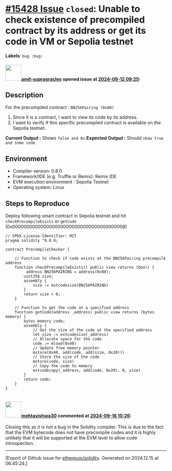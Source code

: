 # [\#15428 Issue](https://github.com/ethereum/solidity/issues/15428) `closed`: Unable to check existence of precompiled contract by its address or get its code in VM or Sepolia testnet
**Labels**: `bug :bug:`


#### <img src="https://avatars.githubusercontent.com/u/84004854?u=139759a6cbe3ec745380d9215339f3f4301837db&v=4" width="50">[amit-supraoracles](https://github.com/amit-supraoracles) opened issue at [2024-09-12 09:25](https://github.com/ethereum/solidity/issues/15428):

<!--## Prerequisites

- First, many thanks for taking part in the community. We really appreciate that.
- We realize there is a lot of information requested here. We ask only that you do your best to provide as much information as possible so we can better help you.
- Support questions are better asked in one of the following locations:
    - [Solidity chat](https://gitter.im/ethereum/solidity)
    - [Stack Overflow](https://ethereum.stackexchange.com/)
- Ensure the issue isn't already reported.
- The issue should be reproducible with the latest solidity version; however, this isn't a hard requirement and being reproducible with an older version is sufficient.

*Delete the above section and the instructions in the sections below before submitting*
-->

## Description
For the precompiled contract : `BN256Pairing (0x08)`
1. Since it is a contract, I want to view its code by its address.
2. I want to verify if this specific precompiled contract is available on the Sepolia testnet.

**Current Output :** Shows `false and 0x`
**Expected Output :** Should `show true and some code`


## Environment

- Compiler version: 0.8.0
- Framework/IDE (e.g. Truffle or Remix): Remix IDE
- EVM execution environment : Sepolia Testnet
- Operating system: Linux

## Steps to Reproduce
Deploy following smart contract in Sepolia testnet and hit `checkPrecompileExists` or `getCode` (0x0000000000000000000000000000000000000008)

```
// SPDX-License-Identifier: MIT
pragma solidity ^0.8.0;

contract PrecompileChecker {
   
    // Function to check if code exists at the BN256Pairing precompile address
    function checkPrecompileExists() public view returns (bool) {
         address BN256PAIRING = address(0x08);
        uint256 size;
        assembly {
            size := extcodesize(BN256PAIRING)
        }
        return size > 0;
    }

    // Function to get the code at a specified address
    function getCode(address _address) public view returns (bytes memory) {
        bytes memory code;
        assembly {
            // Get the size of the code at the specified address
            let size := extcodesize(_address)
            // Allocate space for the code
            code := mload(0x40)
            // Update free memory pointer
            mstore(0x40, add(code, add(size, 0x20)))
            // Store the size of the code
            mstore(code, size)
            // Copy the code to memory
            extcodecopy(_address, add(code, 0x20), 0, size)
        }
        return code;
    }
}


```


#### <img src="https://avatars.githubusercontent.com/u/32997409?u=b4f328ebdfeb0517e767cf91f267149f15bc3d7c&v=4" width="50">[mehtavishwa30](https://github.com/mehtavishwa30) commented at [2024-09-16 10:26](https://github.com/ethereum/solidity/issues/15428#issuecomment-2352535489):

Closing this as it is not a bug in the Solidity compiler. This is due to the fact that the EVM bytecode does not have precompile codes and it is highly unlikely that it will be supported at the EVM level to allow code introspection.


-------------------------------------------------------------------------------



[Export of Github issue for [ethereum/solidity](https://github.com/ethereum/solidity). Generated on 2024.12.15 at 06:45:24.]
